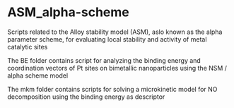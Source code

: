 # ASM_alpha-scheme
Scripts related to the Alloy stability model (ASM), aslo known as the alpha parameter scheme, for evaluating local stability and activity of metal catalytic sites

The BE folder contains script for analyzing the binding energy and coordination
vectors of Pt sites on bimetallic nanoparticles using the NSM / alpha scheme model

The mkm folder contains scripts for solving a microkinetic model for NO decomposition
using the binding energy as descriptor
